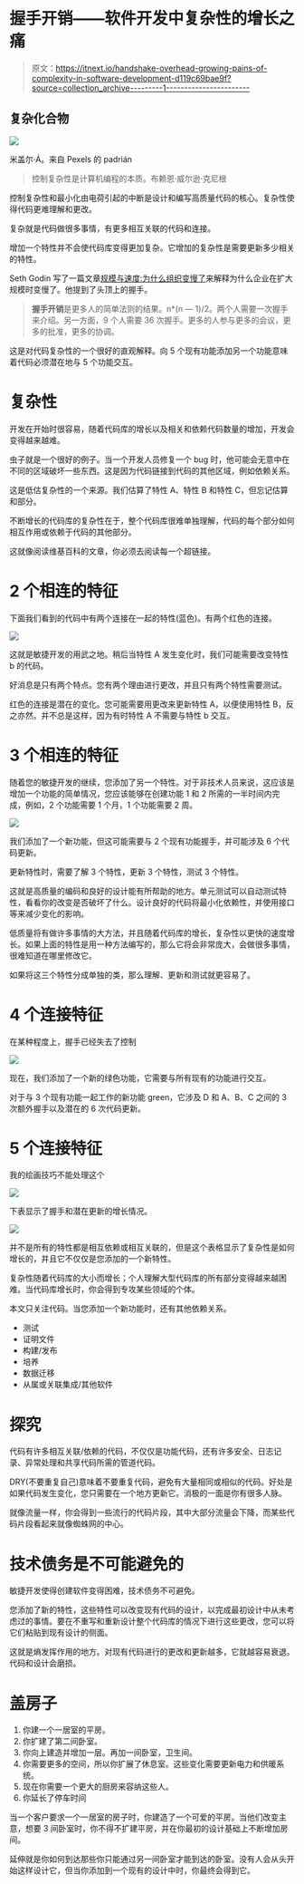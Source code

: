# 握手开销——软件开发中复杂性的增长之痛

> 原文：<https://itnext.io/handshake-overhead-growing-pains-of-complexity-in-software-development-d119c69bae9f?source=collection_archive---------1----------------------->

## 复杂化合物

![](img/8ac16929443399841d23dab1c1c53345.png)

米盖尔·Á。来自 Pexels 的 padrián

> 控制复杂性是计算机编程的本质。布赖恩·威尔逊·克尼根

控制复杂性和最小化由电荷引起的中断是设计和编写高质量代码的核心。复杂性使得代码更难理解和更改。

复杂就是代码做很多事情，有更多相互关联的代码和连接。

增加一个特性并不会使代码库变得更加复杂。它增加的复杂性是需要更新多少相关的特性。

Seth Godin 写了一篇文章[规模与速度:为什么组织变慢了](https://seths.blog/2022/06/scale-vs-speed-why-organizations-slow-down/)来解释为什么企业在扩大规模时变慢了。他提到了头顶上的握手。

> **握手开销**是更多人的简单法则的结果。n*(n — 1)/2。两个人需要一次握手来介绍。另一方面，9 个人需要 36 次握手。更多的人参与更多的会议，更多的批准，更多的协调。

这是对代码复杂性的一个很好的直观解释。向 5 个现有功能添加另一个功能意味着代码必须潜在地与 5 个功能交互。

# 复杂性

开发在开始时很容易，随着代码库的增长以及相关和依赖代码数量的增加，开发会变得越来越难。

虫子就是一个很好的例子。当一个开发人员修复一个 bug 时，他可能会无意中在不同的区域破坏一些东西。这是因为代码链接到代码的其他区域，例如依赖关系。

这是低估复杂性的一个来源。我们估算了特性 A、特性 B 和特性 C，但忘记估算和部分。

不断增长的代码库的复杂性在于，整个代码库很难单独理解，代码的每个部分如何相互作用或依赖于代码的其他部分。

这就像阅读维基百科的文章，你必须去阅读每一个超链接。

# 2 个相连的特征

下面我们看到的代码中有两个连接在一起的特性(蓝色)。有两个红色的连接。

![](img/f2b28e46887a7e6e71f56b08eb17d927.png)

这就是敏捷开发的用武之地。稍后当特性 A 发生变化时，我们可能需要改变特性 b 的代码。

好消息是只有两个特点。您有两个理由进行更改，并且只有两个特性需要测试。

红色的连接是潜在的变化。您可能需要用更改来更新特性 A，以便使用特性 B，反之亦然。并不总是这样，因为有时特性 A 不需要与特性 b 交互。

# 3 个相连的特征

随着您的敏捷开发的继续，您添加了另一个特性。对于非技术人员来说，这应该是增加一个功能的简单情况，您应该能够在创建功能 1 和 2 所需的一半时间内完成，例如，2 个功能需要 1 个月，1 个功能需要 2 周。

![](img/11e52f037dab3da097588dc53755b449.png)

我们添加了一个新功能，但这可能需要与 2 个现有功能握手，并可能涉及 6 个代码更新。

更新特性时，需要了解 3 个特性，更新 3 个特性，测试 3 个特性。

这就是高质量的编码和良好的设计能有所帮助的地方。单元测试可以自动测试特性，看看你的改变是否破坏了什么。设计良好的代码将最小化依赖性，并使用接口等来减少变化的影响。

低质量将有做许多事情的大方法，并且随着代码库的增长，复杂性以更快的速度增长。如果上面的特性是用一种方法编写的，那么它将会非常庞大，会做很多事情，很难知道在哪里修改它。

如果将这三个特性分成单独的类，那么理解、更新和测试就更容易了。

# 4 个连接特征

在某种程度上，握手已经失去了控制

![](img/54eb0e9f4c77a8054d22e507a3a4289c.png)

现在，我们添加了一个新的绿色功能，它需要与所有现有的功能进行交互。

对于与 3 个现有功能一起工作的新功能 green，它涉及 D 和 A、B、C 之间的 3 次额外握手以及潜在的 6 次代码更新。

# 5 个连接特征

我的绘画技巧不能处理这个

![](img/910eb501ec1101e7a238081076243da1.png)

下表显示了握手和潜在更新的增长情况。

![](img/1c8ee4718c114a1afe30cf4987b16822.png)

并不是所有的特性都是相互依赖或相互关联的，但是这个表格显示了复杂性是如何增长的，并且它不仅仅是您添加的一个新特性。

复杂性随着代码库的大小而增长；个人理解大型代码库的所有部分变得越来越困难。当代码库增长时，你会得到专攻某些领域的个体。

本文只关注代码。当您添加一个新功能时，还有其他依赖关系。

*   测试
*   证明文件
*   构建/发布
*   培养
*   数据迁移
*   从属或关联集成/其他软件

# 探究

代码有许多相互关联/依赖的代码，不仅仅是功能代码，还有许多安全、日志记录、异常处理和共享代码所需的管道代码。

DRY(不要重复自己)意味着不要重复代码，避免有大量相同或相似的代码。好处是如果代码发生变化，您只需要在一个地方更新它。消极的一面是你有很多人脉。

就像流量一样，你会得到一些流行的代码片段，其中大部分流量会下降，而某些代码片段看起来就像蜘蛛网的中心。

# 技术债务是不可能避免的

敏捷开发使得创建软件变得困难，技术债务不可避免。

您添加了新的特性，这些特性可以改变现有代码的设计，以完成最初设计中从未考虑过的事情。要在不重写和重新设计整个代码库的情况下进行这些更改，您可以将它们粘贴到现有设计的侧面。

这就是熵发挥作用的地方。对现有代码进行的更改和更新越多，它就越容易衰退。代码和设计会磨损。

# 盖房子

1.  你建一个一居室的平房。
2.  你扩建了第二间卧室。
3.  你向上建造并增加一层。再加一间卧室，卫生间。
4.  你需要更多的空间，所以你扩展了休息室。这些变化需要更新电力和供暖系统。
5.  现在你需要一个更大的厨房来容纳这些人。
6.  你延长了停车时间

当一个客户要求一个一居室的房子时，你建造了一个可爱的平房。当他们改变主意，想要 3 间卧室时，你不得不扩建平房，并在你最初的设计基础上不断增加房间。

延伸就是你如何到达那些你只能通过另一间卧室才能到达的卧室。没有人会从头开始这样设计它，但当你添加到一个现有的设计中时，你最终会得到它。